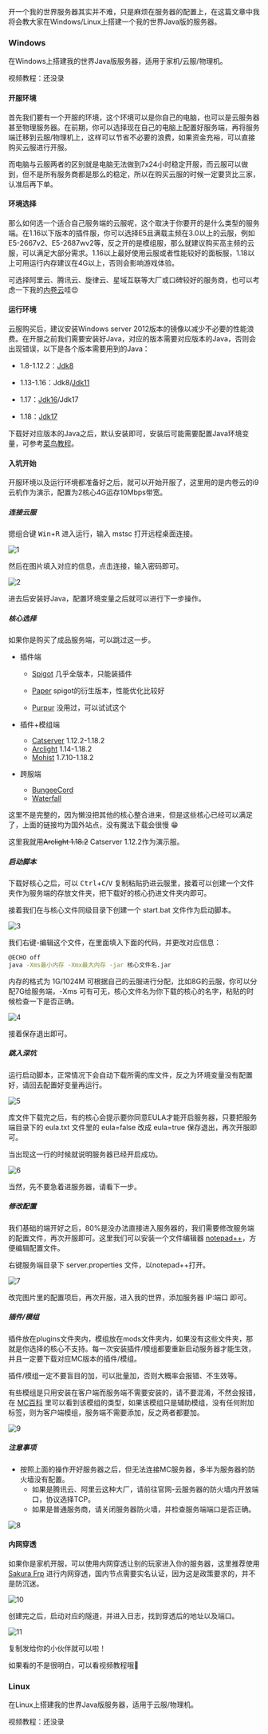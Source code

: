 开一个我的世界服务器其实并不难，只是麻烦在服务器的配置上，在这篇文章中我将会教大家在Windows/Linux上搭建一个我的世界Java版的服务器。

### Windows

在Windows上搭建我的世界Java版服务器，适用于家机/云服/物理机。

视频教程：还没录

#### 开服环境

首先我们要有一个开服的环境，这个环境可以是你自己的电脑，也可以是云服务器甚至物理服务器。在前期，你可以选择现在自己的电脑上配置好服务端，再将服务端迁移到云服/物理机上，这样可以节省不必要的浪费，如果资金充裕，可以直接购买云服进行开服。

而电脑与云服两者的区别就是电脑无法做到7x24小时稳定开服，而云服可以做到，但不是所有服务商都是那么的稳定，所以在购买云服的时候一定要货比三家，认准后再下单。

#### 环境选择

那么如何选一个适合自己服务端的云服呢，这个取决于你要开的是什么类型的服务端。在1.16以下版本的插件服，你可以选择E5且满载主频在3.0以上的云服，例如E5-2667v2、E5-2687wv2等，反之开的是模组服，那么就建议购买高主频的云服，可以满足大部分需求。1.16以上最好使用云服或者性能较好的面板服，1.18以上可用运行内存建议在4G以上，否则会影响游戏体验。

可选择阿里云、腾讯云、旋律云、星域互联等大厂或口碑较好的服务商，也可以考虑一下我的[内卷云](//www.involutions.cn ':target=_blank')哇:heart_eyes:

#### 运行环境

云服购买后，建议安装Windows server 2012版本的镜像以减少不必要的性能浪费。在开服之前我们需要安装好Java，对应的版本需要对应版本的Java，否则会出现错误，以下是各个版本需要用到的Java：

- 1.8-1.12.2：[Jdk8](//www.aliyundrive.com/s/ge8JEbFNNiZ ':target=_blank,:crossorgin')

- 1.13-1.16：Jdk8/[Jdk11](//www.aliyundrive.com/s/fYRUNWEWUWa ':target=_blank,:crossorgin')

- 1.17：[Jdk16](//www.aliyundrive.com/s/Pr3mhQqgbZW ':target=_blank,:crossorgin')/Jdk17

- 1.18：[Jdk17](//www.aliyundrive.com/s/YEfu89Qmgfb ':target=_blank,:crossorgin')

下载好对应版本的Java之后，默认安装即可，安装后可能需要配置Java环境变量，可参考[菜鸟教程](//www.runoob.com/w3cnote/windows10-java-setup.html ':target=_blank,:crossorgin')。

#### 入坑开始

开服环境以及运行环境都准备好之后，就可以开始开服了，这里用的是内卷云的i9云机作为演示，配置为2核心4G运存10Mbps带宽。

##### 连接云服

摁组合键 <kbd>Win</kbd>+<kbd>R</kbd> 进入运行，输入 mstsc 打开远程桌面连接。

![1](../_media/imgs/mcjava/1.png)

然后在图片填入对应的信息，点击连接，输入密码即可。

![2](../_media/imgs/mcjava/2.png)

进去后安装好Java，配置环境变量之后就可以进行下一步操作。

##### 核心选择

如果你是购买了成品服务端，可以跳过这一步。

- 插件端

  - [Spigot](//getbukkit.org/download/spigot ':target=_blank,:crossorign') 几乎全版本，只能装插件

  - [Paper](//github.com/PaperMC/Paper 'target=_blank,:crossorign') spigot的衍生版本，性能优化比较好

  - [Purpur](//github.com/PurpurMC/Purpur 'target=_blank,:crossorign') 没用过，可以试试这个

- 插件+模组端
  - [Catserver](//github.com/Luohuayu/CatServer ':target=_blank,:crossorign') 1.12.2-1.18.2
  - [Arclight](//github.com/IzzelAliz/Arclight ':target=_blank,:crossorign') 1.14-1.18.2
  - [Mohist](//github.com/MohistMC/Mohist ':target=_blank,:crossorign') 1.7.10-1.18.2

- 跨服端
  - [BungeeCord](//github.com/SpigotMC/BungeeCord 'target=_blank,:crossorign')
  - [Waterfall](//github.com/PaperMC/Waterfall 'target=_blank,:crossorign')

这里不是完整的，因为懒没把其他的核心整合进来，但是这些核心已经可以满足了，上面的链接均为国外站点，没有魔法下载会很慢 :grin:

这里我就用~~Arclight 1.18.2~~ Catserver 1.12.2作为演示服。

##### 启动脚本

下载好核心之后，可以 <kbd>Ctrl</kbd>+<kbd>C</kbd>/<kbd>V</kbd> 复制粘贴扔进云服里，接着可以创建一个文件夹作为服务端的存放文件夹，把下载好的核心扔进文件夹内即可。

接着我们在与核心文件同级目录下创建一个 start.bat 文件作为启动脚本。

![3](../_media/imgs/mcjava/3.png)

我们右键-编辑这个文件，在里面填入下面的代码，并更改对应信息：

```bash
@ECHO off
java -Xms最小内存 -Xmx最大内存 -jar 核心文件名.jar
```

内存的格式为 1G/1024M 可根据自己的云服进行分配，比如8G的云服，你可以分配7G给服务端，-Xms 可有可无，核心文件名为你下载的核心的名字，粘贴的时候检查一下是否正确。

![4](../_media/imgs/mcjava/4.png)

接着保存退出即可。

##### 跳入深坑

运行启动脚本，正常情况下会自动下载所需的库文件，反之为环境变量没有配置好，请回去配置好变量再运行。

![5](../_media/imgs/mcjava/5.png)

库文件下载完之后，有的核心会提示要你同意EULA才能开启服务器，只要把服务端目录下的 eula.txt 文件里的 eula=false 改成 eula=true 保存退出，再次开服即可。

当出现这一行的时候就说明服务器已经开启成功。

![6](../_media/imgs/mcjava/6.png)

当然，先不要急着进服务器，请看下一步。

##### 修改配置

我们基础的端开好之后，80%是没办法直接进入服务器的，我们需要修改服务端的配置文件，再次开服即可。这里我们可以安装一个文件编辑器 [notepad++](//www.aliyundrive.com/s/L8D415deneN ':target=_blank.:crossorign')，方便编辑配置文件。

右键服务端目录下 server.properties 文件，以notepad++打开。

![7](./_media/imgs/mcjava/7.png)

改完图片里的配置项后，再次开服，进入我的世界，添加服务器 IP:端口 即可。

##### 插件/模组

插件放在plugins文件夹内，模组放在mods文件夹内，如果没有这些文件夹，那就是你选择的核心不支持。每一次安装插件/模组都要重新启动服务器才能生效，并且一定要下载对应MC版本的插件/模组。

插件/模组一定不要盲目的加，可以批量加，否则大概率会报错、不生效等。

有些模组是只用安装在客户端而服务端不需要安装的，请不要混淆，不然会报错，在 [MC百科](//www.mcmod.cn ':target=_blank,:crossorign') 里可以看到该模组的类型，如果该模组只是辅助模组，没有任何附加标签，则为客户端模组，服务端不需要添加，反之两者都要加。

![9](./_media/imgs/mcjava/9.png)

##### 注意事项

- 按照上面的操作开好服务器之后，但无法连接MC服务器，多半为服务器的防火墙没有配置。
  - 如果是腾讯云、阿里云这种大厂，请前往官网-云服务器的防火墙内开放端口，协议选择TCP。
  - 如果是普通服务商，请关闭服务器防火墙，并检查服务端端口是否正确。

![8](../_media/imgs/mcjava/8.png)

#### 内网穿透

如果你是家机开服，可以使用内网穿透让别的玩家进入你的服务器，这里推荐使用 [Sakura Frp](//www.natfrp.cn ':target=_blank,:crossorign') 进行内网穿透，国内节点需要实名认证，因为这是政策要求的，并不是防沉迷。

![10](../_media/imgs/mcjava/10.png)

创建完之后，启动对应的隧道，并进入日志，找到穿透后的地址以及端口。

![11](../_media/imgs/mcjava/11.png)

复制发给你的小伙伴就可以啦！

如果看的不是很明白，可以看视频教程哦:hugs: 

### Linux

在Linux上搭建我的世界Java版服务器，适用于云服/物理机。

视频教程：还没录
